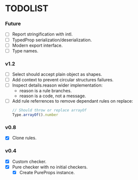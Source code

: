 # TODOLIST

### Future

- [ ] Report stringification with intl.
- [ ] TypedProp serialization/deserialization.
- [ ] Modern export interface.
- [ ] Type names.

### v1.2
 
 - [ ] Select should accept plain object as shapes.
 - [ ] Add context to prevent circular structures failures.
 - [ ] Inspect details.reason wider implementation:
    - reason is a rule branches.
    - reason is a code, not a message.
 - [ ] Add rule referrences to remove dependant rules on replace:
    ```javascript
    // Should throw or replace arrayOf
    Type.arrayOf().number
    ```

### v0.8

- [x] Clone rules.

### v0.4

- [x] Custom checker.
- [x] Pure checker with no initial checkers.
    - [x] Create PureProps instance.
